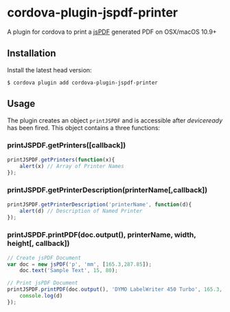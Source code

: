 # cordova-plugin-jspdf-printer
A plugin for cordova to print a [jsPDF](https://github.com/MrRio/jsPDF) generated PDF on OSX/macOS 10.9+

## Installation
Install the latest head version:

    $ cordova plugin add cordova-plugin-jspdf-printer


## Usage
The plugin creates an object `printJSPDF` and is accessible after *deviceready* has been fired. This object contains a three functions:

### printJSPDF.getPrinters([callback])
```javascript
printJSPDF.getPrinters(function(x){
	alert(x) // Array of Printer Names
});
```

### printJSPDF.getPrinterDescription(printerName[,callback])
```javascript
printJSPDF.getPrinterDescription('printerName', function(d){
	alert(d) // Description of Named Printer
});
```

### printJSPDF.printPDF(doc.output(), printerName, width, height[, callback])
```javascript
// Create jsPDF Document
var doc = new jsPDF('p', 'mm', [165.3,287.85]);
	doc.text('Sample Text', 15, 80);

// Print jsPDF Document
printJSPDF.printPDF(doc.output(), 'DYMO LabelWriter 450 Turbo', 165.3, 287.85, function(d){
	console.log(d)
});
```
